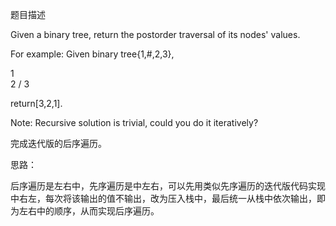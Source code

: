 题目描述

Given a binary tree, return the postorder traversal of its nodes' values.

For example:
Given binary tree{1,#,2,3},

   1
    \
     2
    /
   3

return[3,2,1].

Note: Recursive solution is trivial, could you do it iteratively?

完成迭代版的后序遍历。

思路：

后序遍历是左右中，先序遍历是中左右，可以先用类似先序遍历的迭代版代码实现中右左，每次将该输出的值不输出，改为压入栈中，最后统一从栈中依次输出，即为左右中的顺序，从而实现后序遍历。
